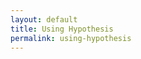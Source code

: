 ```yaml
---
layout: default
title: Using Hypothesis
permalink: using-hypothesis
---
```

<!-- Add an essay or interpretive material below this line,
using HTML or markdown.  Do not modify this file above this line -->

